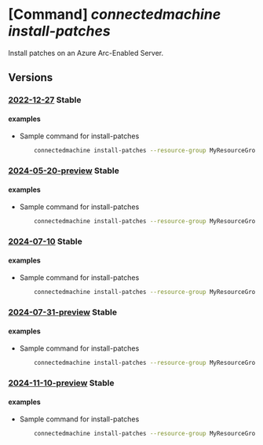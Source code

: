 # [Command] _connectedmachine install-patches_

Install patches on an Azure Arc-Enabled Server.

## Versions

### [2022-12-27](/Resources/mgmt-plane/L3N1YnNjcmlwdGlvbnMve30vcmVzb3VyY2Vncm91cHMve30vcHJvdmlkZXJzL21pY3Jvc29mdC5oeWJyaWRjb21wdXRlL21hY2hpbmVzL3t9L2luc3RhbGxwYXRjaGVz/2022-12-27.xml) **Stable**

<!-- mgmt-plane /subscriptions/{}/resourcegroups/{}/providers/microsoft.hybridcompute/machines/{}/installpatches 2022-12-27 -->

#### examples

- Sample command for install-patches
    ```bash
        connectedmachine install-patches --resource-group MyResourceGroup --name MyMachine --maximum-duration PT4H --reboot-setting IfRequired --windows-parameters "{"classificationsToInclude": ["Critical", "Security"]}"
    ```

### [2024-05-20-preview](/Resources/mgmt-plane/L3N1YnNjcmlwdGlvbnMve30vcmVzb3VyY2Vncm91cHMve30vcHJvdmlkZXJzL21pY3Jvc29mdC5oeWJyaWRjb21wdXRlL21hY2hpbmVzL3t9L2luc3RhbGxwYXRjaGVz/2024-05-20-preview.xml) **Stable**

<!-- mgmt-plane /subscriptions/{}/resourcegroups/{}/providers/microsoft.hybridcompute/machines/{}/installpatches 2024-05-20-preview -->

#### examples

- Sample command for install-patches
    ```bash
        connectedmachine install-patches --resource-group MyResourceGroup --name MyMachine --maximum-duration PT4H --reboot-setting IfRequired --windows-parameters "{"classificationsToInclude": ["Critical", "Security"]}"
    ```

### [2024-07-10](/Resources/mgmt-plane/L3N1YnNjcmlwdGlvbnMve30vcmVzb3VyY2Vncm91cHMve30vcHJvdmlkZXJzL21pY3Jvc29mdC5oeWJyaWRjb21wdXRlL21hY2hpbmVzL3t9L2luc3RhbGxwYXRjaGVz/2024-07-10.xml) **Stable**

<!-- mgmt-plane /subscriptions/{}/resourcegroups/{}/providers/microsoft.hybridcompute/machines/{}/installpatches 2024-07-10 -->

#### examples

- Sample command for install-patches
    ```bash
        connectedmachine install-patches --resource-group MyResourceGroup --name MyMachine --maximum-duration PT4H --reboot-setting IfRequired --windows-parameters "{"classificationsToInclude": ["Critical", "Security"]}"
    ```

### [2024-07-31-preview](/Resources/mgmt-plane/L3N1YnNjcmlwdGlvbnMve30vcmVzb3VyY2Vncm91cHMve30vcHJvdmlkZXJzL21pY3Jvc29mdC5oeWJyaWRjb21wdXRlL21hY2hpbmVzL3t9L2luc3RhbGxwYXRjaGVz/2024-07-31-preview.xml) **Stable**

<!-- mgmt-plane /subscriptions/{}/resourcegroups/{}/providers/microsoft.hybridcompute/machines/{}/installpatches 2024-07-31-preview -->

#### examples

- Sample command for install-patches
    ```bash
        connectedmachine install-patches --resource-group MyResourceGroup --name MyMachine --maximum-duration PT4H --reboot-setting IfRequired --windows-parameters "{"classificationsToInclude": ["Critical", "Security"]}"
    ```

### [2024-11-10-preview](/Resources/mgmt-plane/L3N1YnNjcmlwdGlvbnMve30vcmVzb3VyY2Vncm91cHMve30vcHJvdmlkZXJzL21pY3Jvc29mdC5oeWJyaWRjb21wdXRlL21hY2hpbmVzL3t9L2luc3RhbGxwYXRjaGVz/2024-11-10-preview.xml) **Stable**

<!-- mgmt-plane /subscriptions/{}/resourcegroups/{}/providers/microsoft.hybridcompute/machines/{}/installpatches 2024-11-10-preview -->

#### examples

- Sample command for install-patches
    ```bash
        connectedmachine install-patches --resource-group MyResourceGroup --name MyMachine --maximum-duration PT4H --reboot-setting IfRequired --windows-parameters "{"classificationsToInclude": ["Critical", "Security"]}"
    ```
